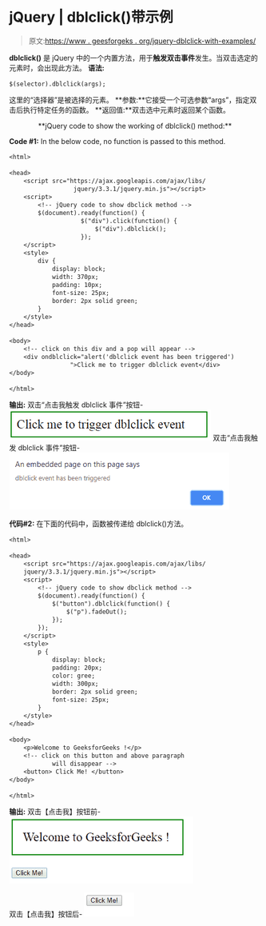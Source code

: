 # jQuery | dblclick()带示例

> 原文:[https://www . geesforgeks . org/jquery-dblclick-with-examples/](https://www.geeksforgeeks.org/jquery-dblclick-with-examples/)

**dblclick()** 是 jQuery 中的一个内置方法，用于**触发双击事件**发生。当双击选定的元素时，会出现此方法。
**语法:**

```
$(selector).dblclick(args);

```

这里的“选择器”是被选择的元素。
**参数:**它接受一个可选参数“args”，指定双击后执行特定任务的函数。
**返回值:**双击选中元素时返回某个函数。

<center>**jQuery code to show the working of dblclick() method:**</center>

**Code #1:**
In the below code, no function is passed to this method.

```
<html>

<head>
    <script src="https://ajax.googleapis.com/ajax/libs/
                  jquery/3.3.1/jquery.min.js"></script>
    <script>
        <!-- jQuery code to show dbclick method -->
        $(document).ready(function() {
                    $("div").click(function() {
                        $("div").dblclick();
                    });
    </script>
    <style>
        div {
            display: block;
            width: 370px;
            padding: 10px;
            font-size: 25px;
            border: 2px solid green;
        }
    </style>
</head>

<body>
    <!-- click on this div and a pop will appear -->
    <div ondblclick="alert('dblclick event has been triggered')
                 ">Click me to trigger dblclick event</div>
</body>

</html>
```

**输出:**
双击“点击我触发 dblclick 事件”按钮-
![](img/e15164450190e425bbd8d34f6a86e880.png)
双击“点击我触发 dblclick 事件”按钮-
![](img/be8a076a84127a355eb95396641a95af.png)

**代码#2:**
在下面的代码中，函数被传递给 dblclick()方法。

```
<html>

<head>
    <script src="https://ajax.googleapis.com/ajax/libs/
    jquery/3.3.1/jquery.min.js"></script>
    <script>
        <!-- jQuery code to show dbclick method -->
        $(document).ready(function() {
            $("button").dblclick(function() {
                $("p").fadeOut();
            });
        });
    </script>
    <style>
        p {
            display: block;
            padding: 20px;
            color: gree;
            width: 300px;
            border: 2px solid green;
            font-size: 25px;
        }
    </style>
</head>

<body>
    <p>Welcome to GeeksforGeeks !</p>
    <!-- click on this button and above paragraph 
            will disappear -->
    <button> Click Me! </button>
</body>

</html>
```

**输出:**
双击【点击我】按钮前-
![](img/87c461a90bc4910eb1cb9a591624d954.png)

双击【点击我】按钮后-
![](img/7c3ae16a38e6e77f5dbd52a84d2dff4b.png)